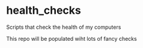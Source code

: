 # health_checks
Scripts that check the health of my computers

This repo will be populated wiht lots of fancy checks
